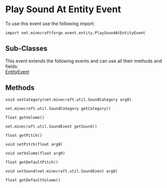 # Play Sound At Entity Event

To use this event use the following import:
```groovy:no-line-numbers
import net.minecraftforge.event.entity.PlaySoundAtEntityEvent
```

## Sub-Classes
This event extends the following events and can use all their methods and fields: <br>
[EntityEvent](./entity_event/index.md)

## Methods
```groovy:no-line-numbers
void setCategory(net.minecraft.util.SoundCategory arg0)
```

```groovy:no-line-numbers
net.minecraft.util.SoundCategory getCategory()
```

```groovy:no-line-numbers
float getVolume()
```

```groovy:no-line-numbers
net.minecraft.util.SoundEvent getSound()
```

```groovy:no-line-numbers
float getPitch()
```

```groovy:no-line-numbers
void setPitch(float arg0)
```

```groovy:no-line-numbers
void setVolume(float arg0)
```

```groovy:no-line-numbers
float getDefaultPitch()
```

```groovy:no-line-numbers
void setSound(net.minecraft.util.SoundEvent arg0)
```

```groovy:no-line-numbers
float getDefaultVolume()
```

